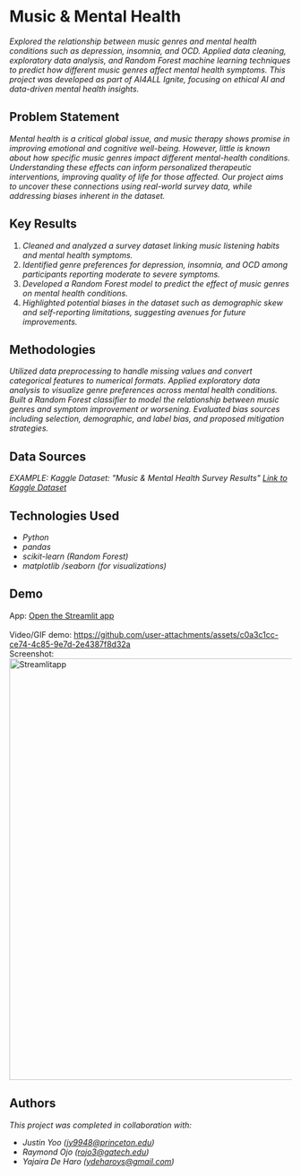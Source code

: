 

# Music & Mental Health

*Explored the relationship between music genres and mental health conditions such as depression, insomnia, and OCD. Applied data cleaning, exploratory data analysis, and Random Forest machine learning techniques to predict how different music genres affect mental health symptoms. This project was developed as part of AI4ALL Ignite, focusing on ethical AI and data-driven mental health insights.*


## Problem Statement <!--- do not change this line -->

*Mental health is a critical global issue, and music therapy shows promise in improving emotional and cognitive well-being. However, little is known about how specific music genres impact different mental-health conditions. Understanding these effects can inform personalized therapeutic interventions, improving quality of life for those affected. Our project aims to uncover these connections using real-world survey data, while addressing biases inherent in the dataset.*

## Key Results <!--- do not change this line -->

1. *Cleaned and analyzed a survey dataset linking music listening habits and mental health symptoms.*
2. *Identified genre preferences for depression, insomnia, and OCD among participants reporting moderate to severe symptoms.*
3. *Developed a Random Forest model to predict the effect of music genres on mental health conditions.*
4. *Highlighted potential biases in the dataset such as demographic skew and self-reporting limitations, suggesting avenues for future improvements.* 


## Methodologies <!--- do not change this line -->

*Utilized data preprocessing to handle missing values and convert categorical features to numerical formats. Applied exploratory data analysis to visualize genre preferences across mental health conditions. Built a Random Forest classifier to model the relationship between music genres and symptom improvement or worsening. Evaluated bias sources including selection, demographic, and label bias, and proposed mitigation strategies.*


## Data Sources <!--- do not change this line -->

*EXAMPLE:*
*Kaggle Dataset: "Music & Mental Health Survey Results" [Link to Kaggle Dataset](https://www.kaggle.com/datasets/catherinerasgaitis/mxmh-survey-results/data)*

## Technologies Used <!--- do not change this line -->

- *Python*
- *pandas*
- *scikit-learn (Random Forest)*
- *matplotlib /seaborn (for visualizations)*

## Demo

App: <a href = "https://music-and-mental-health-c2qr2xvmntyl8zfy6v5hfm.streamlit.app" target = "_blank" rel = "noopener noreferrer">
       Open the Streamlit app 
     </a>  
<br>
Video/GIF demo: 
https://github.com/user-attachments/assets/c0a3c1cc-ce74-4c85-9e7d-2e4387f8d32a
<br>
Screenshot:  
<img width="778" height="753" alt="Streamlitapp" src="https://github.com/user-attachments/assets/8add2438-9420-4b14-b8a7-d23186bda8fe" />

## Authors <!--- do not change this line -->

*This project was completed in collaboration with:*
- *Justin Yoo ([jy9948@princeton.edu](mailto:jy9948@princeton.edu))*
- *Raymond Ojo ([rojo3@gatech.edu](mailto:rojo3@gatech.edu))*
- *Yajaira De Haro ([ydeharoys@gmail.com](mailto:ydeharoys@gmail.com))*
